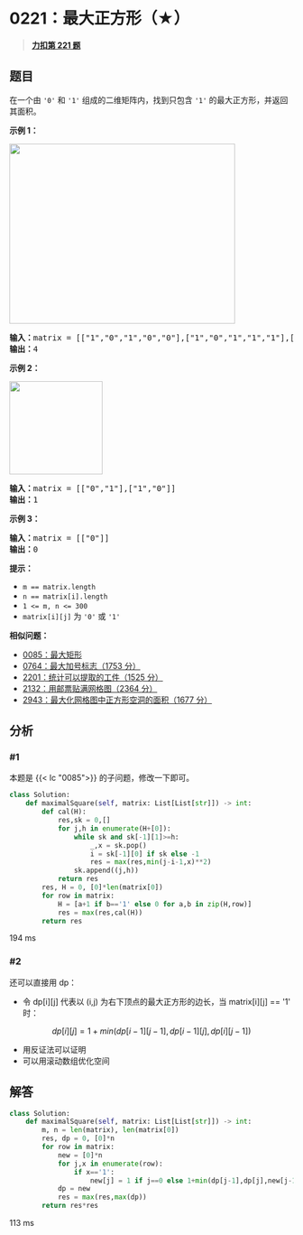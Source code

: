# 0221：最大正方形（★）


> <u>**[力扣第 221 题](https://leetcode.cn/problems/maximal-square/)**</u>

## 题目

<p>在一个由 <code>'0'</code> 和 <code>'1'</code> 组成的二维矩阵内，找到只包含 <code>'1'</code> 的最大正方形，并返回其面积。</p>



<p><strong>示例 1：</strong></p>
<img alt="" src="https://assets.leetcode.com/uploads/2020/11/26/max1grid.jpg" style="width: 400px; height: 319px;" />
<pre>
<strong>输入：</strong>matrix = [["1","0","1","0","0"],["1","0","1","1","1"],["1","1","1","1","1"],["1","0","0","1","0"]]
<strong>输出：</strong>4
</pre>

<p><strong>示例 2：</strong></p>
<img alt="" src="https://assets.leetcode.com/uploads/2020/11/26/max2grid.jpg" style="width: 165px; height: 165px;" />
<pre>
<strong>输入：</strong>matrix = [["0","1"],["1","0"]]
<strong>输出：</strong>1
</pre>

<p><strong>示例 3：</strong></p>

<pre>
<strong>输入：</strong>matrix = [["0"]]
<strong>输出：</strong>0
</pre>



<p><strong>提示：</strong></p>

<ul>
<li><code>m == matrix.length</code></li>
<li><code>n == matrix[i].length</code></li>
<li><code>1 <= m, n <= 300</code></li>
<li><code>matrix[i][j]</code> 为 <code>'0'</code> 或 <code>'1'</code></li>
</ul>


**相似问题：**
- [0085：最大矩形](/leetcode/0085)
- [0764：最大加号标志（1753 分）](/leetcode/0764)
- [2201：统计可以提取的工件（1525 分）](/leetcode/2201)
- [2132：用邮票贴满网格图（2364 分）](/leetcode/2132)
- [2943：最大化网格图中正方形空洞的面积（1677 分）](/leetcode/2943)


## 分析

### #1

本题是 {{< lc "0085">}} 的子问题，修改一下即可。

```python
class Solution:
    def maximalSquare(self, matrix: List[List[str]]) -> int:
        def cal(H):
            res,sk = 0,[]
            for j,h in enumerate(H+[0]):
                while sk and sk[-1][1]>=h:
                    _,x = sk.pop()
                    i = sk[-1][0] if sk else -1
                    res = max(res,min(j-i-1,x)**2)
                sk.append((j,h))
            return res
        res, H = 0, [0]*len(matrix[0])
        for row in matrix:
            H = [a+1 if b=='1' else 0 for a,b in zip(H,row)]
            res = max(res,cal(H))
        return res
```

194 ms

### #2

还可以直接用 dp：
- 令 dp[i][j] 代表以 (i,j) 为右下顶点的最大正方形的边长，当 matrix[i][j] == '1' 时：
	
$$dp[i][j] = 1 + min(dp[i-1][j-1], dp[i-1][j], dp[i][j-1])$$
- 用反证法可以证明
- 可以用滚动数组优化空间

## 解答

```python
class Solution:
    def maximalSquare(self, matrix: List[List[str]]) -> int:
        m, n = len(matrix), len(matrix[0])
        res, dp = 0, [0]*n  
        for row in matrix:
            new = [0]*n
            for j,x in enumerate(row):
                if x=='1':
                    new[j] = 1 if j==0 else 1+min(dp[j-1],dp[j],new[j-1])
            dp = new
            res = max(res,max(dp))
        return res*res
```
113 ms
